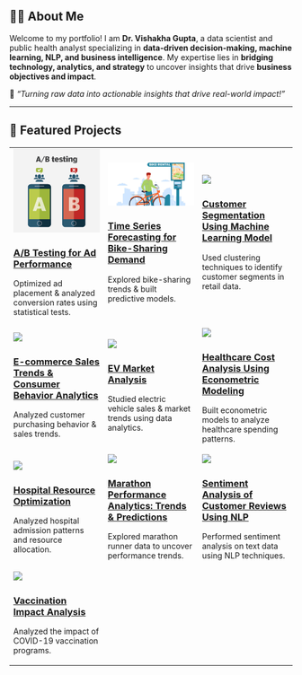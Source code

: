 ## 👩‍💻 About Me  
Welcome to my portfolio! I am **Dr. Vishakha Gupta**, a data scientist and public health analyst specializing in **data-driven decision-making, machine learning, NLP, and business intelligence**. My expertise lies in **bridging technology, analytics, and strategy** to uncover insights that drive **business objectives and impact**.  

📢 *“Turning raw data into actionable insights that drive real-world impact!”*  

---

## 🚀 **Featured Projects**  

<table>
  <tr>
    <td width="33%">
      <a href="https://github.com/dr-vishakha-gupta/AB_Testing_Ad_Optimization">
        <img src="https://github.com/dr-vishakha-gupta/portfolio/blob/main/images/AB-Testing.png" width="100%">
        <h3>A/B Testing for Ad Performance</h3>
      </a>
      <p>Optimized ad placement & analyzed conversion rates using statistical tests.</p>
    </td>
    <td width="33%">
      <a href="https://github.com/dr-vishakha-gupta/Bike_Sharing_Insights_EDA_TimeSeries">
        <img src="https://github.com/dr-vishakha-gupta/portfolio/blob/main/images/Bike_Ride.png" width="100%">
        <h3>Time Series Forecasting for Bike-Sharing Demand</h3>
      </a>
      <p>Explored bike-sharing trends & built predictive models.</p>
    </td>
    <td width="33%">
      <a href="https://github.com/dr-vishakha-gupta/Customer-Segmentation">
        <img src="https://raw.githubusercontent.com/dr-vishakha-gupta/portfolio/main/images/customer_segmentation.png" width="100%">
        <h3>Customer Segmentation Using Machine Learning Model</h3>
      </a>
      <p>Used clustering techniques to identify customer segments in retail data.</p>
    </td>
  </tr>
  
  <tr>
    <td width="33%">
      <a href="https://github.com/dr-vishakha-gupta/E-commerce_Sales_Analysis">
        <img src="https://raw.githubusercontent.com/dr-vishakha-gupta/portfolio/main/images/ecommerce.png" width="100%">
        <h3>E-commerce Sales Trends & Consumer Behavior Analytics</h3>
      </a>
      <p>Analyzed customer purchasing behavior & sales trends.</p>
    </td>
    <td width="33%">
      <a href="https://github.com/dr-vishakha-gupta/EV_Market_Analysis">
        <img src="https://raw.githubusercontent.com/dr-vishakha-gupta/portfolio/main/images/ev_market.png" width="100%">
        <h3>EV Market Analysis</h3>
      </a>
      <p>Studied electric vehicle sales & market trends using data analytics.</p>
    </td>
    <td width="33%">
      <a href="https://github.com/dr-vishakha-gupta/Healthcare_Expenditure_Econometric_Modeling">
        <img src="https://raw.githubusercontent.com/dr-vishakha-gupta/portfolio/main/images/healthcare_expenditure.png" width="100%">
        <h3>Healthcare Cost Analysis Using Econometric Modeling</h3>
      </a>
      <p>Built econometric models to analyze healthcare spending patterns.</p>
    </td>
  </tr>

  <tr>
    <td width="33%">
      <a href="https://github.com/dr-vishakha-gupta/Hospital_Utilization_Analysis">
        <img src="https://raw.githubusercontent.com/dr-vishakha-gupta/portfolio/main/images/hospital_utilization.png" width="100%">
        <h3>Hospital Resource Optimization</h3>
      </a>
      <p>Analyzed hospital admission patterns and resource allocation.</p>
    </td>
    <td width="33%">
      <a href="https://github.com/dr-vishakha-gupta/Marathon_Insights_EDA">
        <img src="https://raw.githubusercontent.com/dr-vishakha-gupta/portfolio/main/images/marathon_eda.png" width="100%">
        <h3>Marathon Performance Analytics: Trends & Predictions</h3>
      </a>
      <p>Explored marathon runner data to uncover performance trends.</p>
    </td>
    <td width="33%">
      <a href="https://github.com/dr-vishakha-gupta/NLP_Sentiment_Insights">
        <img src="https://raw.githubusercontent.com/dr-vishakha-gupta/portfolio/main/images/nlp_sentiment.png" width="100%">
        <h3>Sentiment Analysis of Customer Reviews Using NLP</h3>
      </a>
      <p>Performed sentiment analysis on text data using NLP techniques.</p>
    </td>
  </tr>

  <tr>
    <td width="33%">
      <a href="https://github.com/dr-vishakha-gupta/Vaccination_Impact_Analysis">
        <img src="https://raw.githubusercontent.com/dr-vishakha-gupta/portfolio/main/images/vaccine_analysis.png" width="100%">
        <h3>Vaccination Impact Analysis</h3>
      </a>
      <p>Analyzed the impact of COVID-19 vaccination programs.</p>
    </td>
  </tr>
</table>
